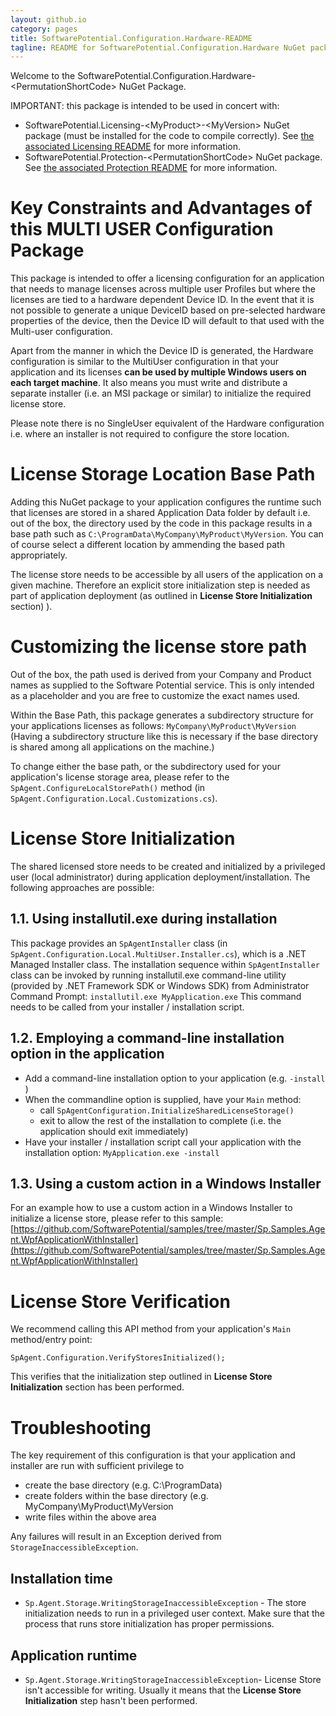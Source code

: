 ```yaml
---
layout: github.io
category: pages
title: SoftwarePotential.Configuration.Hardware-README
tagline: README for SoftwarePotential.Configuration.Hardware NuGet package from Software Potential
---
```


Welcome to the SoftwarePotential.Configuration.Hardware-&lt;PermutationShortCode&gt; NuGet Package.

IMPORTANT: this package is intended to be used in concert with:

* SoftwarePotential.Licensing-&lt;MyProduct&gt;-&lt;MyVersion&gt; NuGet package (must be installed for the code to compile correctly). See [the associated Licensing README](http://docs.softwarepotential.com/Licensing-README.html) for more information.
* SoftwarePotential.Protection-&lt;PermutationShortCode&gt; NuGet package. See [the associated Protection README](http://docs.softwarepotential.com/Protection-README.html) for more information.

# Key Constraints and Advantages of this MULTI USER Configuration Package

This package is intended to offer a licensing configuration for an application that needs to manage licenses across multiple user Profiles but where the licenses are tied to a hardware dependent Device ID.  In the event that it is not possible to generate a unique DeviceID based on pre-selected hardware properties of the device, then the Device ID will default to that used with the Multi-user configuration.

Apart from the manner in which the Device ID is generated, the Hardware configuration is similar to the MultiUser configuration in that your application and its licenses **can be used by multiple Windows users on each target machine**. It also means you must write and distribute a separate installer (i.e. an MSI package or similar) to initialize the required license store.

Please note there is no SingleUser equivalent of the Hardware configuration i.e. where an installer is not required to configure the store location.

# License Storage Location Base Path

Adding this NuGet package to your application configures the runtime such that licenses are stored in a shared Application Data folder by default i.e. out of the box, the directory used by the code in this package results in a base path such as ``C:\ProgramData\MyCompany\MyProduct\MyVersion``. You can of course select a different location by ammending the based path appropriately.

The license store needs to be accessible by all users of the application on a given machine. Therefore an explicit store initialization step is needed as part of application deployment (as outlined in **License Store Initialization** section) ).

# Customizing the license store path

Out of the box, the path used is derived from your Company and Product names as supplied to the Software Potential service. This is only intended as a placeholder and you are free to customize the exact names used.

Within the Base Path, this package generates a subdirectory structure for your applications licenses as follows: ``MyCompany\MyProduct\MyVersion`` (Having a subdirectory structure like this is necessary if the base directory is shared among all applications on the machine.)

To change either the base path, or the subdirectory used for your application's license storage area, please refer to the `SpAgent.ConfigureLocalStorePath()` method (in `SpAgent.Configuration.Local.Customizations.cs`).

# License Store Initialization

The shared licensed store needs to be created and initialized by a privileged user (local administrator) during application deployment/installation. The following approaches are possible:
  
## 1.1. Using installutil.exe during installation

This package provides an `SpAgentInstaller` class (in `SpAgent.Configuration.Local.MultiUser.Installer.cs`), which is a .NET Managed Installer class.
The installation sequence within `SpAgentInstaller` class can be invoked by running installutil.exe command-line utility (provided by .NET Framework SDK or Windows SDK) from Administrator Command Prompt:
``installutil.exe MyApplication.exe``
This command needs to be called from your installer / installation script.

## 1.2. Employing a command-line installation option in the application

* Add a command-line installation option to your application (e.g. `-install` )
* When the commandline option is supplied, have your `Main` method:
  + call `SpAgentConfiguration.InitializeSharedLicenseStorage()`
  + exit to allow the rest of the installation to complete (i.e. the application should exit immediately)
* Have your installer / installation script call your application with the installation option:
  ``MyApplication.exe -install``

## 1.3. Using a custom action in a Windows Installer

For an example how to use a custom action in a Windows Installer to initialize a license store, please refer to this sample:
[https://github.com/SoftwarePotential/samples/tree/master/Sp.Samples.Agent.WpfApplicationWithInstaller](https://github.com/SoftwarePotential/samples/tree/master/Sp.Samples.Agent.WpfApplicationWithInstaller)

# License Store Verification

We recommend calling this API method from your application's `Main` method/entry point:

`SpAgent.Configuration.VerifyStoresInitialized();`

This verifies that the initialization step outlined in **License Store Initialization** section has been performed.


# Troubleshooting

The key requirement of this configuration is that your application and installer are run with sufficient privilege to

- create the base directory (e.g. C:\ProgramData)
- create folders within the base directory (e.g. MyCompany\MyProduct\MyVersion
- write files within the above area

Any failures will result in an Exception derived from ``StorageInaccessibleException``.

## Installation time

* `Sp.Agent.Storage.WritingStorageInaccessibleException` - The store initialization needs to run in a privileged user context. Make sure that the process that runs store initialization has proper permissions.
  
## Application runtime

* `Sp.Agent.Storage.WritingStorageInaccessibleException`- License Store isn't accessible for writing. Usually it means that the **License Store Initialization** step hasn't been performed.



